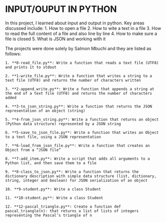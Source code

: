 # INPUT/OUPUT IN PYTHON

In this project, I learned about input and output in python. Key areas discussed include:
	1. How to open a file
	2. How to wite a text in a file
	3. How to read the full content of a file and also line by line
	4. How to make sure a file is closed
	5. What is JSON and working with it

The projects were done solely by Salmon Mbuchi and they are listed as follows:
	
	1. **0-read_file.py**: Write a function that reads a text file (UTF8) and prints it to stdout

	2. **1-write_file.py**: Write a function that writes a string to a text file (UTF8) and returns the number of characters written

	3. **2-append_write.py**: Write a function that appends a string at the end of a text file (UTF8) and returns the number of characters added

	4. **3-to_json_string.py**: Write a function that returns the JSON representation of an object (string)

	5. **4-from_json_string.py**: Write a function that returns an object (Python data structure) represented by a JSON string

	6. **5-save_to_json_file.py**: Write a function that writes an Object to a text file, using a JSON representation

	7. **6-load_from_json_file.py**: Write a function that creates an Object from a “JSON file”

	8. **7-add_item.py**: Write a script that adds all arguments to a Python list, and then save them to a file

	9. **8-class_to_json.py**: Write a function that returns the dictionary description with simple data structure (list, dictionary, string, integer and boolean) for JSON serialization of an object

	10. **9-student.py**: Write a class Student

	11. **10-student.py**: Write a class Student

	12. **12-pascal_triangle.py**: Create a function def pascal_triangle(n): that returns a list of lists of integers representing the Pascal’s triangle of n




